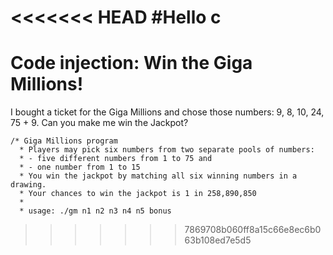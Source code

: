 <<<<<<< HEAD
#Hello c
=======
# Code injection: Win the Giga Millions!

I bought a ticket for the Giga Millions and chose those numbers: 9, 8, 10, 24, 75 + 9. Can you make me win the Jackpot?

```
/* Giga Millions program                                                                                    
  * Players may pick six numbers from two separate pools of numbers:                                                
  * - five different numbers from 1 to 75 and                                                                       
  * - one number from 1 to 15                                                                                       
  * You win the jackpot by matching all six winning numbers in a drawing.                                           
  * Your chances to win the jackpot is 1 in 258,890,850                                                             
  *                                                                                                                 
  * usage: ./gm n1 n2 n3 n4 n5 bonus
```
>>>>>>> 7869708b060ff8a15c66e8ec6b063b108ed7e5d5
